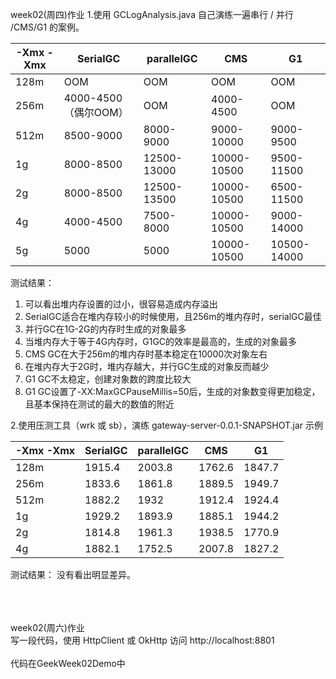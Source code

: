 week02(周四)作业
1.使用 GCLogAnalysis.java 自己演练一遍串行 / 并行 /CMS/G1 的案例。

| -Xmx -Xmx | SerialGC | parallelGC | CMS | G1 |
|----|----|----|----|----|
|128m|OOM|OOM|OOM|OOM|
|256m|4000-4500（偶尔OOM）|OOM|4000-4500|OOM|
|512m|8500-9000|8000-9000|9000-10000|9000-9500|
|1g|8000-8500|12500-13000|10000-10500|9500-11500|
|2g|8000-8500|12500-13500|10000-10500|6500-11500|
|4g|4000-4500|7500-8000|10000-10500|9000-14000|
|5g|5000|5000|10000-10500|10500-14000|

测试结果：
1.	可以看出堆内存设置的过小，很容易造成内存溢出
2.	SerialGC适合在堆内存较小的时候使用，且256m的堆内存时，serialGC最佳
3.	并行GC在1G-2G的内存时生成的对象最多
4.	当堆内存大于等于4G内存时，G1GC的效率是最高的，生成的对象最多
5.	CMS GC在大于256m的堆内存时基本稳定在10000次对象左右
6.	在堆内存大于2G时，堆内存越大，并行GC生成的对象反而越少
7.	G1 GC不太稳定，创建对象数的跨度比较大
8.	G1 GC设置了-XX:MaxGCPauseMillis=50后，生成的对象数变得更加稳定，且基本保持在测试的最大的数值的附近


2.使用压测工具（wrk 或 sb），演练 gateway-server-0.0.1-SNAPSHOT.jar 示例

| -Xmx -Xmx | SerialGC | parallelGC | CMS | G1 |
|----|----|----|----|----|
|128m|1915.4|2003.8|1762.6|1847.7|
|256m|1833.6|1861.8|1889.5|1949.7|
|512m|1882.2|1932|1912.4|1924.4|
|1g|1929.2|1893.9|1885.1|1944.2|
|2g|1814.8|1961.3|1938.5|1770.9|
|4g|1882.1|1752.5|2007.8|1827.2|

测试结果：
没有看出明显差异。

<br>
<br>
<br>
week02(周六)作业<br>
写一段代码，使用 HttpClient 或 OkHttp 访问 http://localhost:8801 <br>
<br>
代码在GeekWeek02Demo中


